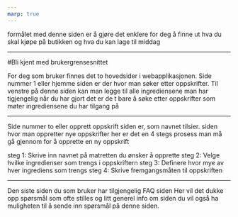 ```yaml
---
marp: true
---
```


formålet med denne siden er å gjøre det enklere for deg å finne ut hva du skal kjøpe på butikken og hva du kan lage til middag

---

#Bli kjent med brukergrensesnittet

For deg som bruker finnes det to hovedsider i webapplikasjonen.
Side nummer 1 eller hjemme siden er der hvor man søker etter oppskrifter.
Til venstre på denne siden kan man legge til alle ingrediensene man har tigjengelig
når du har gjort det er de t bare å søke etter oppskrifter som møter ingrediensene du har tilgang på

---

Side nummer to eller opprett oppskrift siden er, som navnet tilsier. siden hvor man oppretter nye oppskrifter
her er det en 4 stegs prosess man må gå gjennom for å opprette en ny oppskrift

steg 1: Skrive inn navnet på matretten du ønsker å opprette
steg 2: Velge hvilke ingredienser som trengs i oppskriftern
steg 3: Definere hvor mye av hver ingrediens som trengs
steg 4: Skrive fremgangsmåten til oppskriften

---

Den siste siden du som bruker har tilgjengelig FAQ siden
Her vil det dukke opp spørsmål som ofte stilles og litt generel info om siden
du vil også ha muligheten til å sende inn spørsmål på denne siden.